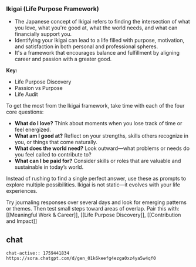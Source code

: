 ### Ikigai (Life Purpose Framework)

- The Japanese concept of Ikigai refers to finding the intersection of what you love, what you're good at, what the world needs, and what can financially support you.
- Identifying your Ikigai can lead to a life filled with purpose, motivation, and satisfaction in both personal and professional spheres.
- It's a framework that encourages balance and fulfillment by aligning career and passion with a greater good.

**Key:**
- Life Purpose Discovery
- Passion vs Purpose
- Life Audit

To get the most from the Ikigai framework, take time with each of the four core questions:
- **What do I love?** Think about moments when you lose track of time or feel energized.
- **What am I good at?** Reflect on your strengths, skills others recognize in you, or things that come naturally.
- **What does the world need?** Look outward—what problems or needs do you feel called to contribute to?
- **What can I be paid for?** Consider skills or roles that are valuable and sustainable in today’s world.

Instead of rushing to find a single perfect answer, use these as prompts to explore multiple possibilities. Ikigai is not static—it evolves with your life experiences.

Try journaling responses over several days and look for emerging patterns or themes. Then test small steps toward areas of overlap.
Pair this with: [[Meaningful Work & Career]], [[Life Purpose Discovery]], [[Contribution and Impact]]


## chat
```smart-chatgpt
chat-active:: 1759441834 https://sora.chatgpt.com/d/gen_01k6keefg4ezga0xz4ya5w4qf0
```
